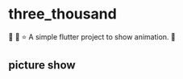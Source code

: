 # three_thousand
 
 :confetti_ball: :crystal_ball: :star: A simple flutter project to show animation. :tada: 
 
 ## picture show
